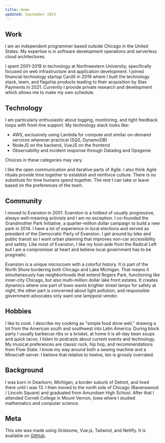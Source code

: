 ```yaml
---
title: Home
updated: September 2023
---
```


## Work

I am an independent programmer based outside Chicago in the United States. My expertise is in software development operations and serverless cloud architectures.  

I spent 2001-2019 in technology at Northwestern University, specifically focused on web infrastructure and application development. I joined financial technology startup CardX in 2019 where I built the technology stack, team, and flagship products leading to their acquisition by Stax Payments in 2021. Currently I provide private research and development which allows me to make my own schedule.

## Technology

I am particularly enthusiastic about logging, monitoring, and tight feedback loops with front-line support.  My technology stack looks like:

* AWS, exclusively using Lambda for compute and similar on-demand services wherever practical (SQS, DynamoDB)
* NodeJS on the backend, VueJS on the frontend
* Observability and incident response through Datadog and Opsgenie

Choices in these categories may vary.

I like the open communication and iterative parts of Agile.  I also think Agile rituals provide time together to establish and reinforce culture.  There is no substitute for time humans spend together.  The rest I can take or leave based on the preferences of the team.

## Community

I moved to Evanston in 2001.  Evanston is a hotbed of usually progressive, always well-meaning activists and I am no exception.  I co-founded the Grandmother Park Initiative, a quarter-million dollar campaign to build a new park in 2014.  I have a lot of experience in local elections and served as president of the Democratic Party of Evanston.  I get around by bike and public transit so I want urban planning that improves non-car accessibility and safety.  Like most of Evanston, I like my kool-aide from the Radical Left but I am a compromiser at heart and believe local government has to be pragmatic.

Evanston is a unique microcosm with a colorful history.  It is part of the North Shore bordering both Chicago and Lake Michigan.  That means it simultaneously has neighborhoods that extend Rogers Park, functioning like inner-city Chicago, but also multi-million dollar lake front estates.  It creates dynamics where one part of town wants brighter street lamps for safety at night, the other part is concerned about light pollution, and responsible government advocates only want one lamppost vendor.

## Hobbies

I like to cook.  I describe my cooking as "simple food done well," drawing a lot from the American south and southwest into Latin America.  During block party I usually barbecue ribs or a brisket, at home it is all-day bean soups and quick tacos.  I listen to podcasts about current events and technology.  My musical preferences are classic rock, hip hop,  and recommendations from Flow State.  I know my way around both a sewing machine and a Minecraft server.  I believe that relative to twelve, ten is grossly overrated.

## Background

I was born in Dearborn, Michigan, a border suburb of Detroit, and lived there until I was 13.  I then moved to the north side of Chicago (Ravenswood / Lincoln Square) and graduated from Amundsen High School.  After that I attended Cornell College in Mount Vernon, Iowa where I studied mathematics and computer science.

## Meta

This site was made using Gridsome, Vue.js, Tailwind, and Netlify.  It is available on [GitHub](https://github.com/nullfame/www.adamf.in).
